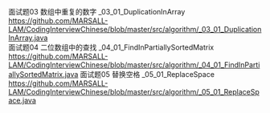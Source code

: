 面试题03 数组中重复的数字 _03_01_DuplicationInArray    https://github.com/MARSALL-LAM/CodingInterviewChinese/blob/master/src/algorithm/_03_01_DuplicationInArray.java
<br/>面试题04 二位数组中的查找 _04_01_FindInPartiallySortedMatrix   https://github.com/MARSALL-LAM/CodingInterviewChinese/blob/master/src/algorithm/_04_01_FindInPartiallySortedMatrix.java
面试题05 替换空格 _05_01_ReplaceSpace https://github.com/MARSALL-LAM/CodingInterviewChinese/blob/master/src/algorithm/_05_01_ReplaceSpace.java